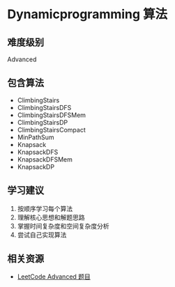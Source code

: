 # Dynamicprogramming 算法

## 难度级别
Advanced

## 包含算法
- ClimbingStairs
- ClimbingStairsDFS
- ClimbingStairsDFSMem
- ClimbingStairsDP
- ClimbingStairsCompact
- MinPathSum
- Knapsack
- KnapsackDFS
- KnapsackDFSMem
- KnapsackDP

## 学习建议
1. 按顺序学习每个算法
2. 理解核心思想和解题思路
3. 掌握时间复杂度和空间复杂度分析
4. 尝试自己实现算法

## 相关资源
- [LeetCode Advanced 题目](https://leetcode.com/problemset/all/?difficulty=ADVANCED)
